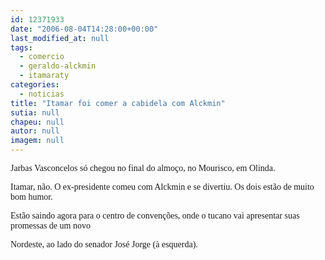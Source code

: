 ```yaml
---
id: 12371933
date: "2006-08-04T14:28:00+00:00"
last_modified_at: null
tags:
  - comercio
  - geraldo-alckmin
  - itamaraty
categories:
  - noticias
title: "Itamar foi comer a cabidela com Alckmin"
sutia: null
chapeu: null
autor: null
imagem: null
---
```

<p><P><FONT face=Verdana>Jarbas Vasconcelos só chegou no final do almoço, no Mourisco, em Olinda.</FONT></P></p>
<p><P><FONT face=Verdana>Itamar, não. O ex-presidente comeu com Alckmin e&nbsp;se divertiu. Os dois estão de muito bom humor.</FONT></P></p>
<p><P><FONT face=Verdana>Estão saindo agora para o centro de convenções, onde o tucano vai apresentar suas promessas de um novo</p>
<p> Nordeste, ao lado do senador José Jorge (à esquerda).</FONT></P> </p>
